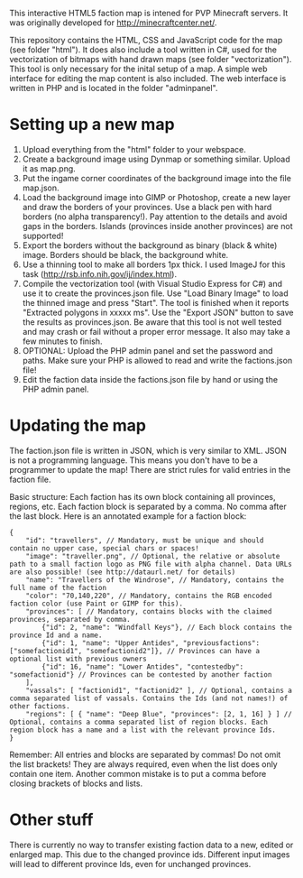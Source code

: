 This interactive HTML5 faction map is intened for PVP Minecraft servers. It was originally developed for http://minecraftcenter.net/.

This repository contains the HTML, CSS and JavaScript code for the map (see folder "html"). It does also include a tool written in C#, used for the vectorization of bitmaps with hand drawn maps (see folder "vectorization"). This tool is only necessary for the inital setup of a map. A simple web interface for editing the map content is also included. The web interface is written in PHP and is located in the folder "adminpanel".

Setting up a new map
====================

1. Upload everything from the "html" folder to your webspace.
2. Create a background image using Dynmap or something similar. Upload it as map.png.
3. Put the ingame corner coordinates of the background image into the file map.json.
4. Load the background image into GIMP or Photoshop, create a new layer and draw the borders of your provinces. Use a black pen with hard borders (no alpha transparency!). Pay attention to the details and avoid gaps in the borders. Islands (provinces inside another provinces) are not supported!
5. Export the borders without the background as binary (black & white) image. Borders should be black, the background white.
6. Use a thinning tool to make all borders 1px thick. I used ImageJ for this task (http://rsb.info.nih.gov/ij/index.html).
7. Compile the vectorization tool (with Visual Studio Express for C#) and use it to create the provinces.json file. Use "Load Binary Image" to load the thinned image and press "Start". The tool is finished when it reports "Extracted polygons in xxxxx ms". Use the "Export JSON" button to save the results as provinces.json. Be aware that this tool is not well tested and may crash or fail without a proper error message. It also may take a few minutes to finish.
8. OPTIONAL: Upload the PHP admin panel and set the password and paths. Make sure your PHP is allowed to read and write the factions.json file!
9. Edit the faction data inside the factions.json file by hand or using the PHP admin panel.

Updating the map
================

The faction.json file is written in JSON, which is very similar to XML. JSON is not a programming language. This means you don't have to be a programmer to update the map! There are strict rules for valid entries in the faction file.

Basic structure: Each faction has its own block containing all provinces, regions, etc. Each faction block is separated by a comma. No comma after the last block. Here is an annotated example for a faction block:

	{
		"id": "travellers", // Mandatory, must be unique and should contain no upper case, special chars or spaces!
		"image": "traveller.png", // Optional, the relative or absolute path to a small faction logo as PNG file with alpha channel. Data URLs are also possible! (see http://dataurl.net/ for details)
		"name": "Travellers of the Windrose", // Mandatory, contains the full name of the faction
		"color": "70,140,220", // Mandatory, contains the RGB encoded faction color (use Paint or GIMP for this).
		"provinces": [ // Mandatory, contains blocks with the claimed provinces, separated by comma.
			{"id": 2, "name": "Windfall Keys"}, // Each block contains the province Id and a name.
			{"id": 1, "name": "Upper Antides", "previousfactions": ["somefactionid1", "somefactionid2"]}, // Provinces can have a optional list with previous owners
			{"id": 16, "name": "Lower Antides", "contestedby": "somefactionid"} // Provinces can be contested by another faction
		],
		"vassals": [ "factionid1", "factionid2" ], // Optional, contains a comma separated list of vassals. Contains the Ids (and not names!) of other factions.
		"regions": [ { "name": "Deep Blue", "provinces": [2, 1, 16] } ] // Optional, contains a comma separated list of region blocks. Each region block has a name and a list with the relevant province Ids.
	}

Remember: All entries and blocks are separated by commas! Do not omit the list brackets! They are always required, even when the list does only contain one item. Another common mistake is to put a comma before closing brackets of blocks and lists.

Other stuff
===========

There is currently no way to transfer existing faction data to a new, edited or enlarged map. This due to the changed province ids. Different input images will lead to different province Ids, even for unchanged provinces.